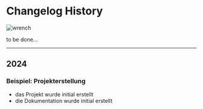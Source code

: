 # Changelog History

![wrench](/wrench.png)

to be done...

---

## 2024

### Beispiel: Projekterstellung <Badge type="info" text="December 24" />

- das Projekt wurde initial erstellt
- die Dokumentation wurde initial erstellt
